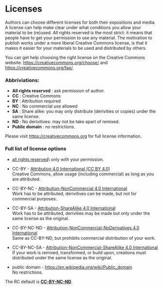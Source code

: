 <a id="licences"></a>


# Licenses

Authors can choose different licenses for both their expositions and
media.  A license can help make clear under what conditions you allow
your material to be (re)used. All rights reserved is the most strict:
it means that people have to get your permission to use any
material. The motivation to publish works under a more liberal
Creative Commons license, is that it makes it easier for your
materials to be used and distributed by others.

You can get help choosing the right license on the Creative Commons website:
<https://creativecommons.org/choose/> and <https://creativecommons.org/faq/>. 


### __Abbriviations:__

* __All rights reserved__ : ask permission of author.
* __CC__ : Creative Commons
* __BY__ : Attribution required
* __NC__ : No commercial use allowed
* __SA__ : Share alike: you may only distribute (derivities or copies) under the same license.
* __ND__ : No derivitives: may not be take apart of remixed.
* __Public domain__ : no restrictions.

Please visit <https://creativecommons.org> for full license information.

### Full list of license options

* [all rights reserved](https://en.wikipedia.org/wiki/All_rights_reserved)\ only with your permission.
  
* CC-BY - [Attribution 4.0 International (CC BY 4.0) ](https://creativecommons.org/licenses/by/4.0/)\
  Creative Commons, allow usage (including commercial) as long as you are attributed.

<!-- * CC-BY-ND - [Attribution-NoDerivatives 4.0 International](https://creativecommons.org/licenses/by-nd/4.0/)\
  Same as CC-BY, but only if the work is used in its original form (and complete). 
   -->

* CC-BY-NC - [Attribution-NonCommercial 4.0 International](https://creativecommons.org/licenses/by-nc/4.0/)\
  Work has to be attributed, derivitives can be made, but not for commercial purposes.

* CC-BY-SA - [Attribution-ShareAlike 4.0 International](https://creativecommons.org/licenses/by-sa/4.0/)\
  Work has to be attributed, derivities may be made but only under the same license as the original.

* CC-BY-NC-ND - [Attribution-NonCommercial-NoDerivatives 4.0 International](https://creativecommons.org/licenses/by-nc-nd/4.0/)\
  Same as CC-BY-ND, but prohibits commercial distribution of your work.
  

* CC-BY-NC-SA - [Attribution-NonCommercial-ShareAlike 4.0 International](https://creativecommons.org/licenses/by-nc-sa/4.0/)\
  If your work is remixed, transformed, or build upon, creations must distributed under the same license as the original. 

* public domain - <https://en.wikipedia.org/wiki/Public_domain>\
  No restrictions.


The RC default is [__CC-BY-NC-ND__](https://creativecommons.org/licenses/by-nc-nd/4.0/).


